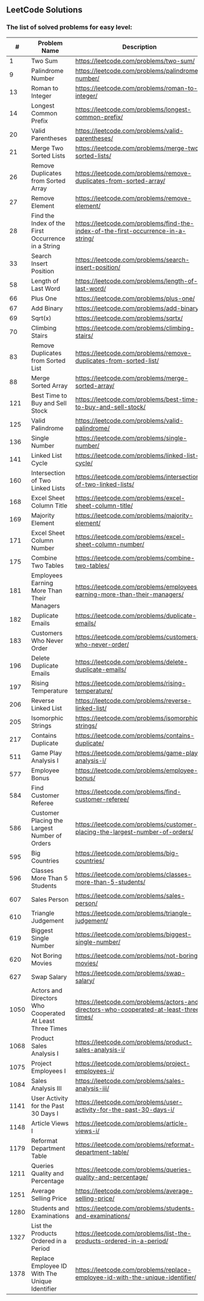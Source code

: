 ## LeetCode Solutions

### The list of solved problems for easy level:

| #    | Problem Name                                             | Description                                                                             | Solution File                                                                                                       | Tests File                                                                                                                                    |
|------|----------------------------------------------------------|-----------------------------------------------------------------------------------------|---------------------------------------------------------------------------------------------------------------------|-----------------------------------------------------------------------------------------------------------------------------------------------|
| 1    | Two Sum                                                  | https://leetcode.com/problems/two-sum/                                                  | [TwoSum.java](src/main/java/com/sinuke/TwoSum.java)                                                                 | [TwoSumTest.java](src/test/java/com/sinuke/TwoSumTest.java)                                                                                   |
| 9    | Palindrome Number                                        | https://leetcode.com/problems/palindrome-number/                                        | [PalindromeNumber.java](src/main/java/com/sinuke/PalindromeNumber.java)                                             | [PalindromeNumberTest.java](src/test/java/com/sinuke/PalindromeNumberTest.java)                                                               |
| 13   | Roman to Integer                                         | https://leetcode.com/problems/roman-to-integer/                                         | [RomanToInt.java](src/main/java/com/sinuke/RomanToInt.java)                                                         | [RomanToIntTest.java](src/test/java/com/sinuke/RomanToIntTest.java)                                                                           |
| 14   | Longest Common Prefix                                    | https://leetcode.com/problems/longest-common-prefix/                                    | [LongestCommonPrefix.java](src/main/java/com/sinuke/LongestCommonPrefix.java)                                       | [LongestCommonPrefixTest.java](src/test/java/com/sinuke/LongestCommonPrefixTest.java)                                                         |
| 20   | Valid Parentheses                                        | https://leetcode.com/problems/valid-parentheses/                                        | [ValidParentheses.java](src/main/java/com/sinuke/ValidParentheses.java)                                             | [ValidParenthesesTest.java](src/test/java/com/sinuke/ValidParenthesesTest.java)                                                               |
| 21   | Merge Two Sorted Lists                                   | https://leetcode.com/problems/merge-two-sorted-lists/                                   | [MergeTwoSortedLists.java](src/main/java/com/sinuke/MergeTwoSortedLists.java)                                       | [MergeTwoSortedListsTest.java](src/test/java/com/sinuke/MergeTwoSortedListsTest.java)                                                         |
| 26   | Remove Duplicates from Sorted Array                      | https://leetcode.com/problems/remove-duplicates-from-sorted-array/                      | [RemoveDuplicatesFromSortedArray.java](src/main/java/com/sinuke/RemoveDuplicatesFromSortedArray.java)               | [RemoveDuplicatesFromSortedArrayTest.java](src/test/java/com/sinuke/RemoveDuplicatesFromSortedArrayTest.java)                                 |
| 27   | Remove Element                                           | https://leetcode.com/problems/remove-element/                                           | [RemoveElement.java](src/main/java/com/sinuke/RemoveElement.java)                                                   | [RemoveElementTest.java](src/test/java/com/sinuke/RemoveElementTest.java)                                                                     |
| 28   | Find the Index of the First Occurrence in a String       | https://leetcode.com/problems/find-the-index-of-the-first-occurrence-in-a-string/       | [FindIndexFirstOccurrenceString.java](src/main/java/com/sinuke/FindIndexFirstOccurrenceString.java)                 | [FindIndexFirstOccurrenceStringTest.java](src/test/java/com/sinuke/FindIndexFirstOccurrenceStringTest.java)                                   |
| 33   | Search Insert Position                                   | https://leetcode.com/problems/search-insert-position/                                   | [SearchInsertPosition.java](src/main/java/com/sinuke/SearchInsertPosition.java)                                     | [SearchInsertPositionTest.java](src/test/java/com/sinuke/SearchInsertPositionTest.java)                                                       |
| 58   | Length of Last Word                                      | https://leetcode.com/problems/length-of-last-word/                                      | [LengthOfLastWord.java](src/main/java/com/sinuke/LengthOfLastWord.java)                                             | [LengthOfLastWordTest.java](src/test/java/com/sinuke/LengthOfLastWordTest.java)                                                               |
| 66   | Plus One                                                 | https://leetcode.com/problems/plus-one/                                                 | [PlusOne.java](src/main/java/com/sinuke/PlusOne.java)                                                               | [PlusOneTest.java](src/test/java/com/sinuke/PlusOneTest.java)                                                                                 |
| 67   | Add Binary                                               | https://leetcode.com/problems/add-binary/                                               | [AddBinary.java](src/main/java/com/sinuke/AddBinary.java)                                                           | [AddBinaryTest.java](src/test/java/com/sinuke/AddBinaryTest.java)                                                                             |
| 69   | Sqrt(x)                                                  | https://leetcode.com/problems/sqrtx/                                                    | [SqrtX.java](src/main/java/com/sinuke/SqrtX.java)                                                                   | [SqrtXTest.java](src/test/java/com/sinuke/SqrtXTest.java)                                                                                     |
| 70   | Climbing Stairs                                          | https://leetcode.com/problems/climbing-stairs/                                          | [ClimbingStairs.java](src/main/java/com/sinuke/ClimbingStairs.java)                                                 | [ClimbingStairsTest.java](src/test/java/com/sinuke/ClimbingStairsTest.java)                                                                   |
| 83   | Remove Duplicates from Sorted List                       | https://leetcode.com/problems/remove-duplicates-from-sorted-list/                       | [RemoveDuplicatesFromSortedList.java](src/main/java/com/sinuke/RemoveDuplicatesFromSortedList.java)                 | [RemoveDuplicatesFromSortedListTest.java](src/test/java/com/sinuke/RemoveDuplicatesFromSortedListTest.java)                                   |
| 88   | Merge Sorted Array                                       | https://leetcode.com/problems/merge-sorted-array/                                       | [MergeSortedArray.java](src/main/java/com/sinuke/MergeSortedArray.java)                                             | [MergeSortedArrayTest.java](src/test/java/com/sinuke/MergeSortedArrayTest.java)                                                               |
| 121  | Best Time to Buy and Sell Stock                          | https://leetcode.com/problems/best-time-to-buy-and-sell-stock/                          | [BestTimeBuyAndSellStock.java](src/main/java/com/sinuke/BestTimeBuyAndSellStock.java)                               | [BestTimeBuyAndSellStockTest.java](src/test/java/com/sinuke/BestTimeBuyAndSellStockTest.java)                                                 |
| 125  | Valid Palindrome                                         | https://leetcode.com/problems/valid-palindrome/                                         | [ValidPalindrome.java](src/main/java/com/sinuke/ValidPalindrome.java)                                               | [ValidPalindromeTest.java](src/test/java/com/sinuke/ValidPalindromeTest.java)                                                                 |
| 136  | Single Number                                            | https://leetcode.com/problems/single-number/                                            | [SingleNumber.java](src/main/java/com/sinuke/SingleNumber.java)                                                     | [SingleNumberTest.java](src/test/java/com/sinuke/SingleNumberTest.java)                                                                       |
| 141  | Linked List Cycle                                        | https://leetcode.com/problems/linked-list-cycle/                                        | [LinkedListCycle.java](src/main/java/com/sinuke/LinkedListCycle.java)                                               | [LinkedListCycleTest.java](src/test/java/com/sinuke/LinkedListCycleTest.java)                                                                 |
| 160  | Intersection of Two Linked Lists                         | https://leetcode.com/problems/intersection-of-two-linked-lists/                         | [IntersectionTwoLinkedLists.java](src/main/java/com/sinuke/IntersectionTwoLinkedLists.java)                         | [IntersectionTwoLinkedListsTest.java](src/test/java/com/sinuke/IntersectionTwoLinkedListsTest.java)                                           |
| 168  | Excel Sheet Column Title                                 | https://leetcode.com/problems/excel-sheet-column-title/                                 | [ExcelSheetColumnTitle.java](src/main/java/com/sinuke/ExcelSheetColumnTitle.java)                                   | [ExcelSheetColumnTitleTest.java](src/test/java/com/sinuke/ExcelSheetColumnTitleTest.java)                                                     |
| 169  | Majority Element                                         | https://leetcode.com/problems/majority-element/                                         | [MajorityElement.java](src/main/java/com/sinuke/MajorityElement.java)                                               | [MajorityElementTest.java](src/test/java/com/sinuke/MajorityElementTest.java)                                                                 |
| 171  | Excel Sheet Column Number                                | https://leetcode.com/problems/excel-sheet-column-number/                                | [ExcelSheetColumnNumber.java](src/main/java/com/sinuke/ExcelSheetColumnNumber.java)                                 | [ExcelSheetColumnNumberTest.java](src/test/java/com/sinuke/ExcelSheetColumnNumberTest.java)                                                   |
| 175  | Combine Two Tables                                       | https://leetcode.com/problems/combine-two-tables/                                       | [CombineTwoTables.sql](src/main/sql/CombineTwoTables.sql)                                                           | [CombineTwoTablesTest.java](src/test/java/com/sinuke/sql/CombineTwoTablesTest.java)                                                           |
| 181  | Employees Earning More Than Their Managers               | https://leetcode.com/problems/employees-earning-more-than-their-managers/               | [EmployeesEarningMoreThanTheirManagers.sql](src/main/sql/EmployeesEarningMoreThanTheirManagers.sql)                 | [EmployeesEarningMoreThanTheirManagersTest.java](src/test/java/com/sinuke/sql/EmployeesEarningMoreThanTheirManagersTest.java)                 | 
| 182  | Duplicate Emails                                         | https://leetcode.com/problems/duplicate-emails/                                         | [DuplicateEmails.sql](src/main/sql/DuplicateEmails.sql)                                                             | [DuplicateEmailsTest.java](src/test/java/com/sinuke/sql/DuplicateEmailsTest.java)                                                             |
| 183  | Customers Who Never Order                                | https://leetcode.com/problems/customers-who-never-order/                                | [CustomersWhoNeverOrder.sql](src/main/sql/CustomersWhoNeverOrder.sql)                                               | [CustomersWhoNeverOrderTest.java](src/test/java/com/sinuke/sql/CustomersWhoNeverOrderTest.java)                                               |
| 196  | Delete Duplicate Emails                                  | https://leetcode.com/problems/delete-duplicate-emails/                                  | [DeleteDuplicateEmails.sql](src/main/sql/DeleteDuplicateEmails.sql)                                                 | [DeleteDuplicateEmailsTest.java](src/test/java/com/sinuke/sql/DeleteDuplicateEmailsTest.java)                                                 |
| 197  | Rising Temperature                                       | https://leetcode.com/problems/rising-temperature/                                       | [RisingTemperature.sql](src/main/sql/RisingTemperature.sql)                                                         | [RisingTemperatureTest.java](src/test/java/com/sinuke/sql/RisingTemperatureTest.java)                                                         |
| 206  | Reverse Linked List                                      | https://leetcode.com/problems/reverse-linked-list/                                      | [ReverseLinkedList.java](src/main/java/com/sinuke/ReverseLinkedList.java)                                           | [ReverseLinkedListTest.java](src/test/java/com/sinuke/ReverseLinkedListTest.java)                                                             |
| 205  | Isomorphic Strings                                       | https://leetcode.com/problems/isomorphic-strings/                                       | [IsomorphicStrings.java](src/main/java/com/sinuke/IsomorphicStrings.java)                                           | [IsomorphicStringsTest.java](src/test/java/com/sinuke/IsomorphicStringsTest.java)                                                             |
| 217  | Contains Duplicate                                       | https://leetcode.com/problems/contains-duplicate/                                       | [ContainsDuplicate.java](src/main/java/com/sinuke/ContainsDuplicate.java)                                           | [ContainsDuplicateTest.java](src/test/java/com/sinuke/ContainsDuplicateTest.java)                                                             |
| 511  | Game Play Analysis I                                     | https://leetcode.com/problems/game-play-analysis-i/                                     | [GamePlayAnalysisI.sql](src/main/sql/GamePlayAnalysisI.sql)                                                         | [GamePlayAnalysisITest.java](src/test/java/com/sinuke/sql/GamePlayAnalysisITest.java)                                                         |
| 577  | Employee Bonus                                           | https://leetcode.com/problems/employee-bonus/                                           | [EmployeeBonus.sql](src/main/sql/EmployeeBonus.sql)                                                                 | [EmployeeBonusTest.java](src/test/java/com/sinuke/sql/EmployeeBonusTest.java)                                                                 |
| 584  | Find Customer Referee                                    | https://leetcode.com/problems/find-customer-referee/                                    | [FindCustomerReferee.sql](src/main/sql/FindCustomerReferee.sql)                                                     | [FindCustomerRefereeTest.java](src/test/java/com/sinuke/sql/FindCustomerRefereeTest.java)                                                     |
| 586  | Customer Placing the Largest Number of Orders            | https://leetcode.com/problems/customer-placing-the-largest-number-of-orders/            | [CustomerPlacingTheLargestNumberOfOrders.sql](src/main/sql/CustomerPlacingTheLargestNumberOfOrders.sql)             | [CustomerPlacingTheLargestNumberOfOrdersTest.java](src/test/java/com/sinuke/sql/CustomerPlacingTheLargestNumberOfOrdersTest.java)             |
| 595  | Big Countries                                            | https://leetcode.com/problems/big-countries/                                            | [BigCountries.sql](src/main/sql/BigCountries.sql)                                                                   | [BigCountriesTest.java](src/test/java/com/sinuke/sql/BigCountriesTest.java)                                                                   |
| 596  | Classes More Than 5 Students                             | https://leetcode.com/problems/classes-more-than-5-students/                             | [ClassesMoreThanFiveStudents.sql](src/main/sql/ClassesMoreThanFiveStudents.sql)                                     | [ClassesMoreThanFiveStudentsTest.java](src/test/java/com/sinuke/sql/ClassesMoreThanFiveStudentsTest.java)                                     |
| 607  | Sales Person                                             | https://leetcode.com/problems/sales-person/                                             | [SalesPerson.sql](src/main/sql/SalesPerson.sql)                                                                     | [SalesPersonTest.java](src/test/java/com/sinuke/sql/SalesPersonTest.java)                                                                     |
| 610  | Triangle Judgement                                       | https://leetcode.com/problems/triangle-judgement/                                       | [TriangleJudgement.sql](src/main/sql/TriangleJudgement.sql)                                                         | [TriangleJudgementTest.java](src/test/java/com/sinuke/sql/TriangleJudgementTest.java)                                                         |
| 619  | Biggest Single Number                                    | https://leetcode.com/problems/biggest-single-number/                                    | [BiggestSingleNumber.sql](src/main/sql/BiggestSingleNumber.sql)                                                     | [BiggestSingleNumberTest.java](src/test/java/com/sinuke/sql/BiggestSingleNumberTest.java)                                                     |
| 620  | Not Boring Movies                                        | https://leetcode.com/problems/not-boring-movies/                                        | [NotBoringMovies.sql](src/main/sql/NotBoringMovies.sql)                                                             | [NotBoringMoviesTest.java](src/test/java/com/sinuke/sql/NotBoringMoviesTest.java)                                                             |
| 627  | Swap Salary                                              | https://leetcode.com/problems/swap-salary/                                              | [SwapSalary.sql](src/main/sql/SwapSalary.sql)                                                                       | [SwapSalaryTest.java](src/test/java/com/sinuke/sql/SwapSalaryTest.java)                                                                       |
| 1050 | Actors and Directors Who Cooperated At Least Three Times | https://leetcode.com/problems/actors-and-directors-who-cooperated-at-least-three-times/ | [ActorsDirectorsWhoCooperatedAtLeastThreeTimes.sql](src/main/sql/ActorsDirectorsWhoCooperatedAtLeastThreeTimes.sql) | [ActorsDirectorsWhoCooperatedAtLeastThreeTimesTest.java](src/test/java/com/sinuke/sql/ActorsDirectorsWhoCooperatedAtLeastThreeTimesTest.java) |
| 1068 | Product Sales Analysis I                                 | https://leetcode.com/problems/product-sales-analysis-i/                                 | [ProductSalesAnalysisI.sql](src/main/sql/ProductSalesAnalysisI.sql)                                                 | [ProductSalesAnalysisITest.java](src/test/java/com/sinuke/sql/ProductSalesAnalysisITest.java)                                                 |
| 1075 | Project Employees I                                      | https://leetcode.com/problems/project-employees-i/                                      | [ProjectEmployeesI.sql](src/main/sql/ProjectEmployeesI.sql)                                                         | [ProjectEmployeesITest.java](src/test/java/com/sinuke/sql/ProjectEmployeesITest.java)                                                         |
| 1084 | Sales Analysis III                                       | https://leetcode.com/problems/sales-analysis-iii/                                       | [SalesAnalysisIII.sql](src/main/sql/SalesAnalysisIII.sql)                                                           | [SalesAnalysisIIITest.java](src/test/java/com/sinuke/sql/SalesAnalysisIIITest.java)                                                           |
| 1141 | User Activity for the Past 30 Days I                     | https://leetcode.com/problems/user-activity-for-the-past-30-days-i/                     | [UserActivityPast30DaysI.sql](src/main/sql/UserActivityPast30DaysI.sql)                                             | [UserActivityPast30DaysITest.java](src/test/java/com/sinuke/sql/UserActivityPast30DaysITest.java)                                             |
| 1148 | Article Views I                                          | https://leetcode.com/problems/article-views-i/                                          | [ArticleViewsI.sql](src/main/sql/ArticleViewsI.sql)                                                                 | [ArticleViewsITest.java](src/test/java/com/sinuke/sql/ArticleViewsITest.java)                                                                 |
| 1179 | Reformat Department Table                                | https://leetcode.com/problems/reformat-department-table/                                | [ReformatDepartmentTable.sql](src/main/sql/ReformatDepartmentTable.sql)                                             | [ReformatDepartmentTableTest.java](src/test/java/com/sinuke/sql/ReformatDepartmentTableTest.java)                                             |
| 1211 | Queries Quality and Percentage                           | https://leetcode.com/problems/queries-quality-and-percentage/                           | [QueriesQualityPercentage.sql](src/main/sql/QueriesQualityPercentage.sql)                                           | [QueriesQualityPercentageTest.java](src/test/java/com/sinuke/sql/QueriesQualityPercentageTest.java)                                           |
| 1251 | Average Selling Price                                    | https://leetcode.com/problems/average-selling-price/                                    | [AverageSellingPrice.sql](src/main/sql/AverageSellingPrice.sql)                                                     | [AverageSellingPriceTest.java](src/test/java/com/sinuke/sql/AverageSellingPriceTest.java)                                                     |
| 1280 | Students and Examinations                                | https://leetcode.com/problems/students-and-examinations/                                | [StudentsExaminations.sql](src/main/sql/StudentsExaminations.sql)                                                   | [StudentsExaminationsTest.java](src/test/java/com/sinuke/sql/StudentsExaminationsTest.java)                                                   |
| 1327 | List the Products Ordered in a Period                    | https://leetcode.com/problems/list-the-products-ordered-in-a-period/                    | [ListProductsOrderedPeriod.sql](src/main/sql/ListProductsOrderedPeriod.sql)                                         | [ListProductsOrderedPeriodTest.java](src/test/java/com/sinuke/sql/ListProductsOrderedPeriodTest.java)                                         |
| 1378 | Replace Employee ID With The Unique Identifier           | https://leetcode.com/problems/replace-employee-id-with-the-unique-identifier/           | [ReplaceEmployeeIDWithTheUniqueIdentifier.sql](src/main/sql/ReplaceEmployeeIDWithTheUniqueIdentifier.sql)           |                                                                                                                                               |